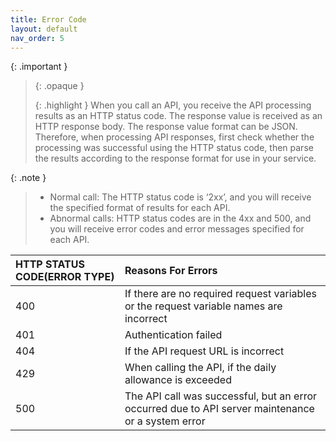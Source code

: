 ```yaml
---
title: Error Code
layout: default
nav_order: 5
---
```


{: .important }
> {: .opaque }
> <div markdown="block">
> {: .highlight }
> When you call an API, you receive the API processing results as an HTTP status code.
> The response value is received as an HTTP response body. The response value format can be JSON.
> Therefore, when processing API responses, first check whether the processing was successful using the HTTP status code, then parse the results according to the response format for use in your service.
> </div>

{: .note }
> - Normal call: The HTTP status code is ‘2xx’, and you will receive the specified format of results for each API.
> - Abnormal calls: HTTP status codes are in the 4xx and 500, and you will receive error codes and error messages specified for each API.


| HTTP STATUS CODE(ERROR TYPE) | Reasons For Errors |
|:-------------|:------------------|
| 400           | If there are no required request variables or the request variable names are incorrect |
| 401 | Authentication failed |
| 404           | If the API request URL is incorrect |
| 429           | When calling the API, if the daily allowance is exceeded |
| 500           | The API call was successful, but an error occurred due to API server maintenance or a system error |